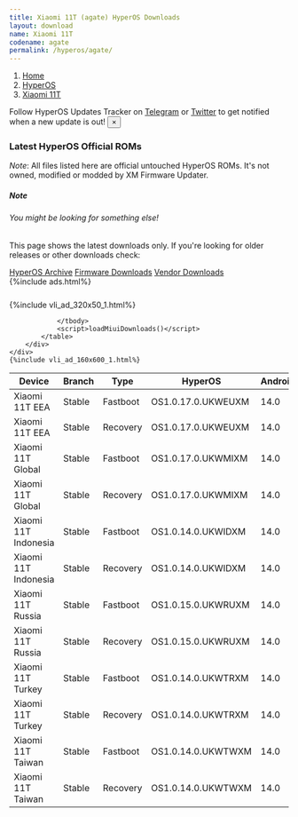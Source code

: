 ```yaml
---
title: Xiaomi 11T (agate) HyperOS Downloads
layout: download
name: Xiaomi 11T
codename: agate
permalink: /hyperos/agate/
---
```

<nav aria-label="breadcrumb">
    <ol class="breadcrumb">
        <li class="breadcrumb-item"><a href="/">Home</a></li>
        <li class="breadcrumb-item"><a href="/hyperos/">HyperOS</a></li>
        <li class="breadcrumb-item active" aria-current="page"><a href="/hyperos/agate/">Xiaomi 11T</a></li>
    </ol>
</nav>
<div class="alert alert-primary alert-dismissible fade show" role="alert">
    Follow HyperOS Updates Tracker on <a href="https://t.me/MIUIUpdatesTracker" class="alert-link">Telegram</a>
     or <a href="https://twitter.com/MiFwUpdater" class="alert-link">Twitter</a> to get notified when a new update is out!
    <button type="button" class="close" data-dismiss="alert" aria-label="Close">
        <span aria-hidden="true">&times;</span>
    </button>
</div>

### Latest HyperOS Official ROMs
*Note*: All files listed here are official untouched HyperOS ROMs. It's not owned, modified or modded by XM Firmware Updater.
<div class="card">
  <div class="card-body">
    <h5 class="card-title">Note</h5>
    <h6 class="card-subtitle mb-2 text-muted">You might be looking for something else!</h6>
    <p class="card-text">This page shows the latest downloads only.
     If you're looking for older releases or other downloads check:</p>
    <a href="/archive/hyperos/agate/" class="card-link">HyperOS Archive</a>
    <a href="/firmware/agate/" class="card-link">Firmware Downloads</a>
    <a href="/vendor/agate/" class="card-link">Vendor Downloads</a>
  </div>
</div>
{%include ads.html%}
<div class="row justify-content-center">
    <div class="col-10">
        <div class="table-responsive-md" style="margin-top: 25px;">
            {%include vli_ad_320x50_1.html%}
            <table id="miui" class="display dt-responsive nowrap compact table table-striped table-hover table-sm">
                <thead class="thead-dark">
                    <tr>
                        <th data-ref="device">Device</th>
                        <th data-ref="branch">Branch</th>
                        <th data-ref="type">Type</th>
                        <th data-ref="miui">HyperOS</th>
                        <th data-ref="android">Android</th>
                        <th data-ref="size">Size</th>
                        <th data-ref="size">Date</th>
                        <th data-ref="link">Link</th>
                    </tr>
                </thead>
                <tbody>
                <tr><td>Xiaomi 11T EEA</td><td>Stable</td><td>Fastboot</td><td>OS1.0.17.0.UKWEUXM</td><td>14.0</td><td>6.2 GB</td><td>2025-07-30</td><td><a href="/hyperos/agate/stable/OS1.0.17.0.UKWEUXM/">Download</a></td></tr>
<tr><td>Xiaomi 11T EEA</td><td>Stable</td><td>Recovery</td><td>OS1.0.17.0.UKWEUXM</td><td>14.0</td><td>4.9 GB</td><td>2025-08-07</td><td><a href="/hyperos/agate/stable/OS1.0.17.0.UKWEUXM/">Download</a></td></tr>
<tr><td>Xiaomi 11T Global</td><td>Stable</td><td>Fastboot</td><td>OS1.0.17.0.UKWMIXM</td><td>14.0</td><td>6.4 GB</td><td>2025-07-30</td><td><a href="/hyperos/agate/stable/OS1.0.17.0.UKWMIXM/">Download</a></td></tr>
<tr><td>Xiaomi 11T Global</td><td>Stable</td><td>Recovery</td><td>OS1.0.17.0.UKWMIXM</td><td>14.0</td><td>5.0 GB</td><td>2025-08-07</td><td><a href="/hyperos/agate/stable/OS1.0.17.0.UKWMIXM/">Download</a></td></tr>
<tr><td>Xiaomi 11T Indonesia</td><td>Stable</td><td>Fastboot</td><td>OS1.0.14.0.UKWIDXM</td><td>14.0</td><td>6.1 GB</td><td>2025-08-05</td><td><a href="/hyperos/agate/stable/OS1.0.14.0.UKWIDXM/">Download</a></td></tr>
<tr><td>Xiaomi 11T Indonesia</td><td>Stable</td><td>Recovery</td><td>OS1.0.14.0.UKWIDXM</td><td>14.0</td><td>4.9 GB</td><td>2025-08-20</td><td><a href="/hyperos/agate/stable/OS1.0.14.0.UKWIDXM/">Download</a></td></tr>
<tr><td>Xiaomi 11T Russia</td><td>Stable</td><td>Fastboot</td><td>OS1.0.15.0.UKWRUXM</td><td>14.0</td><td>6.1 GB</td><td>2025-07-25</td><td><a href="/hyperos/agate/stable/OS1.0.15.0.UKWRUXM/">Download</a></td></tr>
<tr><td>Xiaomi 11T Russia</td><td>Stable</td><td>Recovery</td><td>OS1.0.15.0.UKWRUXM</td><td>14.0</td><td>4.9 GB</td><td>2025-08-04</td><td><a href="/hyperos/agate/stable/OS1.0.15.0.UKWRUXM/">Download</a></td></tr>
<tr><td>Xiaomi 11T Turkey</td><td>Stable</td><td>Fastboot</td><td>OS1.0.14.0.UKWTRXM</td><td>14.0</td><td>6.1 GB</td><td>2025-08-05</td><td><a href="/hyperos/agate/stable/OS1.0.14.0.UKWTRXM/">Download</a></td></tr>
<tr><td>Xiaomi 11T Turkey</td><td>Stable</td><td>Recovery</td><td>OS1.0.14.0.UKWTRXM</td><td>14.0</td><td>4.9 GB</td><td>2025-08-20</td><td><a href="/hyperos/agate/stable/OS1.0.14.0.UKWTRXM/">Download</a></td></tr>
<tr><td>Xiaomi 11T Taiwan</td><td>Stable</td><td>Fastboot</td><td>OS1.0.14.0.UKWTWXM</td><td>14.0</td><td>5.7 GB</td><td>2025-08-05</td><td><a href="/hyperos/agate/stable/OS1.0.14.0.UKWTWXM/">Download</a></td></tr>
<tr><td>Xiaomi 11T Taiwan</td><td>Stable</td><td>Recovery</td><td>OS1.0.14.0.UKWTWXM</td><td>14.0</td><td>4.7 GB</td><td>2025-08-20</td><td><a href="/hyperos/agate/stable/OS1.0.14.0.UKWTWXM/">Download</a></td></tr>

                </tbody>
                <script>loadMiuiDownloads()</script>
            </table>
        </div>
    </div>
    {%include vli_ad_160x600_1.html%}
</div>
